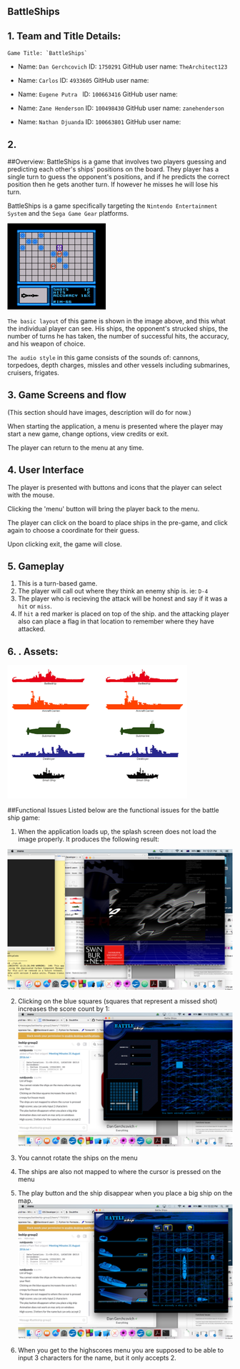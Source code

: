 ## BattleShips

## 1. Team and Title Details:
	Game Title: `BattleShips`

-	Name: `Dan Gerchcovich`
	ID: `1750291`
	GitHub user name: `TheArchitect123`

-   Name: `Carlos`
    ID: `4933605`
    GitHub user name: 

-	Name: `Eugene Putra `
	ID: `100663416`
	GitHub user name: 

-	Name: `Zane Henderson`
	ID: `100498430`
	GitHub user name: `zanehenderson`

-	Name: `Nathan Djuanda`
    ID: `100663801`
    GitHub user name:


## 2.
##Overview:
BattleShips is a game that involves two players guessing and predicting each other's ships' positions on the board. They player has a single turn to guess the opponent's positions, and if he predicts the correct position then he gets another turn. If however he misses he will lose his turn.

BattleShips is a game specifically targeting the `Nintendo Entertainment System` and the `Sega Game Gear` platforms.

![VisualStyle](BattleShipVideo.gif)

`The basic layout` of this game is shown in the image above, and this what the individual player can see. His ships, the opponent's strucked ships, the number of turns he has taken, the number of successful hits, the accuracy, and his weapon of choice.

`The audio style` in this game consists of the sounds of: cannons, torpedoes, depth charges, missles and other vessels including submarines, cruisers, frigates.

## 3. Game Screens and flow
(This section should have images, description will do for now.)

When starting the application, a menu is presented where the player may start a new game, change options, view credits or exit.

The player can return to the menu at any time.

## 4. User Interface
The player is presented with buttons and icons that the player can select with the mouse.

Clicking the 'menu' button will bring the player back to the menu.

The player can click on the board to place ships in the pre-game, and click again to choose a coordinate for their guess.

Upon clicking exit, the game will close.



## 5. Gameplay
 1. This is a turn-based game.
 2. The player will call out where they think an enemy ship is. ie: `D-4`
 3. The player who is recieving the attack will be honest and say if it was a `hit` or `miss`.
 4. If `hit` a red marker is placed on top of the ship.  and the attacking player also can place a flag in that location to remember where they have attacked.

## 6. . Assets:

![ship sample](battleS.gif)


##Functional Issues 
Listed below are the functional issues for the battle ship game: 
1. When the application loads up, the splash screen does not load the image properly. It produces the following result:

![VisualStyle](ImageShot.png)


2. Clicking on the blue squares (squares that represent a missed shot) increases the score count  by 1:
![VisualStyle](GameScreen.png)


3. You cannot rotate the ships on the menu
4. The ships are also not mapped to where the cursor is pressed on the menu
5. The play button and the ship disappear when you place a big ship on the map. 
![VisualStyle](MainMenu.png)

6. When you get to the highscores menu you are supposed to be able to input 3 characters for the name, but it only accepts 2.

